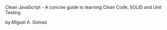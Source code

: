 
Clean JavaScript - A concise guide to learning Clean Code, SOLID and Unit Testing

by Miguel A. Gomez
